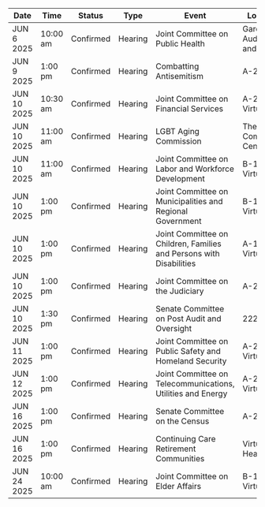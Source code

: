 | Date | Time | Status | Type | Event | Location |
|------|------|--------|------|--------|----------|
| JUN 6 2025 | 10:00 am | Confirmed | Hearing | Joint Committee on Public Health | Gardner Auditorium                                           and Virtual |
| JUN 9 2025 | 1:00 pm | Confirmed | Hearing | Combatting Antisemitism | A-2 |
| JUN 10 2025 | 10:30 am | Confirmed | Hearing | Joint Committee on Financial Services | A-2                                                                                                  and Virtual |
| JUN 10 2025 | 11:00 am | Confirmed | Hearing | LGBT Aging Commission | The Pryde Community Center |
| JUN 10 2025 | 11:00 am | Confirmed | Hearing | Joint Committee on Labor and Workforce Development | B-1                             and Virtual |
| JUN 10 2025 | 1:00 pm | Confirmed | Hearing | Joint Committee on Municipalities and Regional Government | B-1                             and Virtual |
| JUN 10 2025 | 1:00 pm | Confirmed | Hearing | Joint Committee on Children, Families and Persons with Disabilities | A-1                                                                                 and Virtual |
| JUN 10 2025 | 1:00 pm | Confirmed | Hearing | Joint Committee on the Judiciary | A-2 |
| JUN 10 2025 | 1:30 pm | Confirmed | Hearing | Senate Committee on Post Audit and Oversight | 222 |
| JUN 11 2025 | 1:00 pm | Confirmed | Hearing | Joint Committee on Public Safety and Homeland Security | A-2                                                                                                  and Virtual |
| JUN 12 2025 | 1:00 pm | Confirmed | Hearing | Joint Committee on Telecommunications, Utilities and Energy | A-2                                                                                                  and Virtual |
| JUN 16 2025 | 1:00 pm | Confirmed | Hearing | Senate Committee on the Census | A-2 |
| JUN 16 2025 | 1:00 pm | Confirmed | Hearing | Continuing Care Retirement Communities | Virtual Hearing |
| JUN 24 2025 | 10:00 am | Confirmed | Hearing | Joint Committee on Elder Affairs | B-1                             and Virtual |
